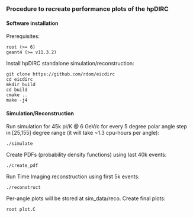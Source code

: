 ### Procedure to recreate performance plots of the hpDIRC


#### Software installation

Prerequisites:
```
root (>= 6)
geant4 (>= v11.3.2)
```

Install hpDIRC standalone simulation/reconstruction:
```
git clone https://github.com/rdom/eicdirc
cd eicdirc
mkdir build
cd build
cmake ..
make -j4
```


#### Simulation/Reconstruction

Run simulation for 45k pi/K @ 6 GeV/c for every 5 degree polar angle step in [25,155] degree range (it will take ~1.3 cpu-hours per angle):

```
./simulate
```

Create PDFs (probability density functions) using last 40k events:

```
./create_pdf
```

Run Time Imaging reconstruction using first 5k events:

```
./reconstruct
```

Per-angle plots will be stored at sim_data/reco. Create final plots:

```
root plot.C

```


